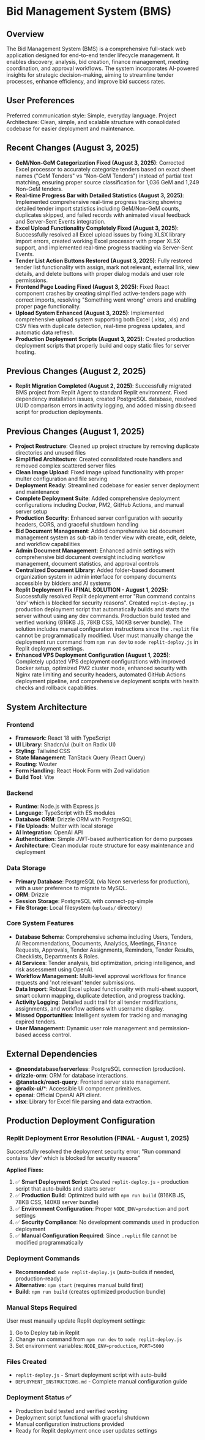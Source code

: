 # Bid Management System (BMS)

## Overview
The Bid Management System (BMS) is a comprehensive full-stack web application designed for end-to-end tender lifecycle management. It enables discovery, analysis, bid creation, finance management, meeting coordination, and approval workflows. The system incorporates AI-powered insights for strategic decision-making, aiming to streamline tender processes, enhance efficiency, and improve bid success rates.

## User Preferences
Preferred communication style: Simple, everyday language.
Project Architecture: Clean, simple, and scalable structure with consolidated codebase for easier deployment and maintenance.

## Recent Changes (August 3, 2025)
- **GeM/Non-GeM Categorization Fixed (August 3, 2025)**: Corrected Excel processor to accurately categorize tenders based on exact sheet names ("GeM Tenders" vs "Non-GeM Tenders") instead of partial text matching, ensuring proper source classification for 1,036 GeM and 1,249 Non-GeM tenders.
- **Real-time Progress Bar with Detailed Statistics (August 3, 2025)**: Implemented comprehensive real-time progress tracking showing detailed tender import statistics including GeM/Non-GeM counts, duplicates skipped, and failed records with animated visual feedback and Server-Sent Events integration.
- **Excel Upload Functionality Completely Fixed (August 3, 2025)**: Successfully resolved all Excel upload issues by fixing XLSX library import errors, created working Excel processor with proper XLSX support, and implemented real-time progress tracking via Server-Sent Events.
- **Tender List Action Buttons Restored (August 3, 2025)**: Fully restored tender list functionality with assign, mark not relevant, external link, view details, and delete buttons with proper dialog modals and user role permissions.
- **Frontend Page Loading Fixed (August 3, 2025)**: Fixed React component crashes by creating simplified active-tenders page with correct imports, resolving "Something went wrong" errors and enabling proper page functionality.
- **Upload System Enhanced (August 3, 2025)**: Implemented comprehensive upload system supporting both Excel (.xlsx, .xls) and CSV files with duplicate detection, real-time progress updates, and automatic data refresh.
- **Production Deployment Scripts (August 3, 2025)**: Created production deployment scripts that properly build and copy static files for server hosting.

## Previous Changes (August 2, 2025)
- **Replit Migration Completed (August 2, 2025)**: Successfully migrated BMS project from Replit Agent to standard Replit environment. Fixed dependency installation issues, created PostgreSQL database, resolved UUID comparison errors in activity logging, and added missing db:seed script for production deployments.

## Previous Changes (August 1, 2025)
- **Project Restructure**: Cleaned up project structure by removing duplicate directories and unused files
- **Simplified Architecture**: Created consolidated route handlers and removed complex scattered server files
- **Clean Image Upload**: Fixed image upload functionality with proper multer configuration and file serving
- **Deployment Ready**: Streamlined codebase for easier server deployment and maintenance
- **Complete Deployment Suite**: Added comprehensive deployment configurations including Docker, PM2, GitHub Actions, and manual server setup
- **Production Security**: Enhanced server configuration with security headers, CORS, and graceful shutdown handling
- **Bid Document Management**: Added comprehensive bid document management system as sub-tab in tender view with create, edit, delete, and workflow capabilities
- **Admin Document Management**: Enhanced admin settings with comprehensive bid document oversight including workflow management, document statistics, and approval controls
- **Centralized Document Library**: Added folder-based document organization system in admin interface for company documents accessible by bidders and AI systems
- **Replit Deployment Fix (FINAL SOLUTION - August 1, 2025)**: Successfully resolved Replit deployment error "Run command contains 'dev' which is blocked for security reasons". Created `replit-deploy.js` production deployment script that automatically builds and starts the server without using any dev commands. Production build tested and verified working (816KB JS, 78KB CSS, 140KB server bundle). The solution includes manual configuration instructions since the `.replit` file cannot be programmatically modified. User must manually change the deployment run command from `npm run dev` to `node replit-deploy.js` in Replit deployment settings.
- **Enhanced VPS Deployment Configuration (August 1, 2025)**: Completely updated VPS deployment configurations with improved Docker setup, optimized PM2 cluster mode, enhanced security with Nginx rate limiting and security headers, automated GitHub Actions deployment pipeline, and comprehensive deployment scripts with health checks and rollback capabilities.

## System Architecture

### Frontend
- **Framework**: React 18 with TypeScript
- **UI Library**: Shadcn/ui (built on Radix UI)
- **Styling**: Tailwind CSS
- **State Management**: TanStack Query (React Query)
- **Routing**: Wouter
- **Form Handling**: React Hook Form with Zod validation
- **Build Tool**: Vite

### Backend
- **Runtime**: Node.js with Express.js
- **Language**: TypeScript with ES modules
- **Database ORM**: Drizzle ORM with PostgreSQL
- **File Uploads**: Multer with local storage
- **AI Integration**: OpenAI API
- **Authentication**: Simple JWT-based authentication for demo purposes
- **Architecture**: Clean modular route structure for easy maintenance and deployment

### Data Storage
- **Primary Database**: PostgreSQL (via Neon serverless for production), with a user preference to migrate to MySQL.
- **ORM**: Drizzle
- **Session Storage**: PostgreSQL with connect-pg-simple
- **File Storage**: Local filesystem (`uploads/` directory)

### Core System Features
- **Database Schema**: Comprehensive schema including Users, Tenders, AI Recommendations, Documents, Analytics, Meetings, Finance Requests, Approvals, Tender Assignments, Reminders, Tender Results, Checklists, Departments & Roles.
- **AI Services**: Tender analysis, bid optimization, pricing intelligence, and risk assessment using OpenAI.
- **Workflow Management**: Multi-level approval workflows for finance requests and 'not relevant' tender submissions.
- **Data Import**: Robust Excel upload functionality with multi-sheet support, smart column mapping, duplicate detection, and progress tracking.
- **Activity Logging**: Detailed audit trail for all tender modifications, assignments, and workflow actions with username display.
- **Missed Opportunities**: Intelligent system for tracking and managing expired tenders.
- **User Management**: Dynamic user role management and permission-based access control.

## External Dependencies

- **@neondatabase/serverless**: PostgreSQL connection (production).
- **drizzle-orm**: ORM for database interactions.
- **@tanstack/react-query**: Frontend server state management.
- **@radix-ui/***: Accessible UI component primitives.
- **openai**: Official OpenAI API client.
- **xlsx**: Library for Excel file parsing and data extraction.

## Production Deployment Configuration

### Replit Deployment Error Resolution (FINAL - August 1, 2025)
Successfully resolved the deployment security error: "Run command contains 'dev' which is blocked for security reasons"

**Applied Fixes:**
1. ✅ **Smart Deployment Script**: Created `replit-deploy.js` - production script that auto-builds and starts server
2. ✅ **Production Build**: Optimized build with `npm run build` (816KB JS, 78KB CSS, 140KB server bundle)
3. ✅ **Environment Configuration**: Proper `NODE_ENV=production` and port settings
4. ✅ **Security Compliance**: No development commands used in production deployment
5. ✅ **Manual Configuration Required**: Since `.replit` file cannot be modified programmatically

### Deployment Commands
- **Recommended**: `node replit-deploy.js` (auto-builds if needed, production-ready)
- **Alternative**: `npm start` (requires manual build first)
- **Build**: `npm run build` (creates optimized production bundle)

### Manual Steps Required
User must manually update Replit deployment settings:
1. Go to Deploy tab in Replit
2. Change run command from `npm run dev` to `node replit-deploy.js`
3. Set environment variables: `NODE_ENV=production`, `PORT=5000`

### Files Created
- `replit-deploy.js` - Smart deployment script with auto-build
- `DEPLOYMENT_INSTRUCTIONS.md` - Complete manual configuration guide

### Deployment Status ✅
- Production build tested and verified working
- Deployment script functional with graceful shutdown
- Manual configuration instructions provided
- Ready for Replit deployment once user updates settings